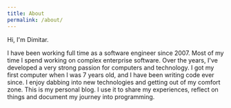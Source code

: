 ```yaml
---
title: About
permalink: /about/
---
```


Hi, I'm Dimitar.

I have been working full time as a software engineer since 2007. Most of my time I spend working on complex enterprise software. Over the years, I've developed a very strong passion for computers and technology. I got my first computer when I was 7 years old, and I have been writing code ever since. I enjoy dabbing into new technologies and getting out of my comfort zone. This is my personal blog. I use it to share my experiences, reflect on things and document my journey into programming.
